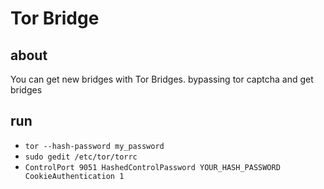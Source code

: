 # Tor Bridge

## about
You can get new bridges with Tor Bridges. bypassing tor captcha and get bridges

## run
-  `tor --hash-password my_password`
-  `sudo gedit /etc/tor/torrc`
-  `ControlPort 9051
    HashedControlPassword YOUR_HASH_PASSWORD
    CookieAuthentication 1`
